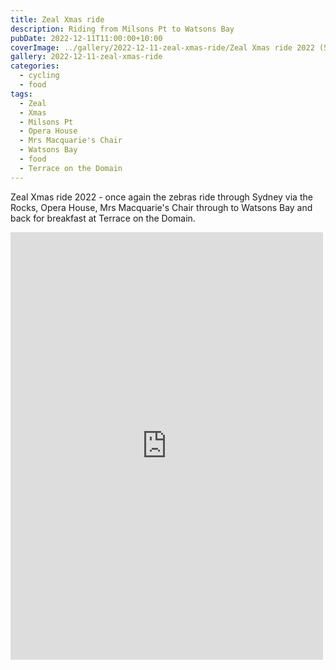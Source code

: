 ```yaml
---
title: Zeal Xmas ride
description: Riding from Milsons Pt to Watsons Bay
pubDate: 2022-12-11T11:00:00+10:00
coverImage: ../gallery/2022-12-11-zeal-xmas-ride/Zeal Xmas ride 2022 (5).jpeg
gallery: 2022-12-11-zeal-xmas-ride
categories:
  - cycling
  - food
tags:
  - Zeal
  - Xmas
  - Milsons Pt
  - Opera House
  - Mrs Macquarie's Chair
  - Watsons Bay
  - food
  - Terrace on the Domain
---
```


Zeal Xmas ride 2022 - once again the zebras ride through Sydney via the Rocks, Opera House, Mrs Macquarie's Chair through to Watsons Bay and back for breakfast at Terrace on the Domain.

<iframe src="https://www.facebook.com/plugins/post.php?href=https%3A%2F%2Fwww.facebook.com%2Fchris1.tham%2Fposts%2Fpfbid02mMt29PGvCGogty55KrHwG9UxtLJt6FEg5VsbdR1T3ika7L5cWtG3bcuehRrYBUY6l&show_text=true&width=500" width="500" height="684" style="border:none;overflow:hidden" scrolling="no" frameborder="0" allowfullscreen="true" allow="autoplay; clipboard-write; encrypted-media; picture-in-picture; web-share"></iframe>
